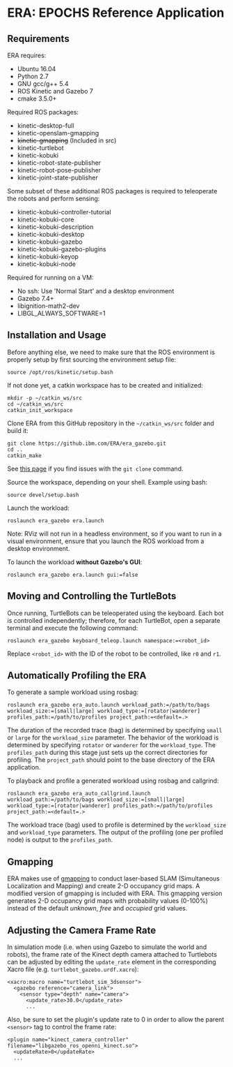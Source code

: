 # ERA: EPOCHS Reference Application

## Requirements

ERA requires:
- Ubuntu 16.04
- Python 2.7
- GNU gcc/g++ 5.4
- ROS Kinetic and Gazebo 7
- cmake 3.5.0+

Required ROS packages:
- kinetic-desktop-full
- kinetic-openslam-gmapping
- ~~kinetic-gmapping~~ (Included in src)
- kinetic-turtlebot
- kinetic-kobuki
- kinetic-robot-state-publisher
- kinetic-robot-pose-publisher
- kinetic-joint-state-publisher

Some subset of these additional ROS packages is required to teleoperate the robots and perform sensing:
 - kinetic-kobuki-controller-tutorial
 - kinetic-kobuki-core
 - kinetic-kobuki-description
 - kinetic-kobuki-desktop
 - kinetic-kobuki-gazebo
 - kinetic-kobuki-gazebo-plugins
 - kinetic-kobuki-keyop
 - kinetic-kobuki-node

Required for running on a VM:
- No ssh: Use 'Normal Start' and a desktop environment
- Gazebo 7.4+
- libignition-math2-dev
- LIBGL_ALWAYS_SOFTWARE=1


## Installation and Usage

Before anything else, we need to make sure that the ROS environment is properly setup by first sourcing the environment setup file:

```
source /opt/ros/kinetic/setup.bash
```

If not done yet, a catkin workspace has to be created and initialized:

```
mkdir -p ~/catkin_ws/src
cd ~/catkin_ws/src
catkin_init_workspace
``` 

Clone ERA from this GitHub repository in the `~/catkin_ws/src` folder and build it:

```
git clone https://github.ibm.com/ERA/era_gazebo.git
cd ..
catkin_make
```

See <a href="https://help.github.com/enterprise/2.10/user/articles/which-remote-url-should-i-use/#cloning-with-https-urls-recommended" target="_blank">this page</a> if you find issues with the `git clone` command.

Source the workspace, depending on your shell. Example using bash:

```
source devel/setup.bash
```

Launch the workload:

```
roslaunch era_gazebo era.launch
```
Note: RViz will not run in a headless environment, so if you want to run in a visual environment, ensure that you launch the ROS workload from a desktop environment.

To launch the workload **without Gazebo's GUI**:

```
roslaunch era_gazebo era.launch gui:=false
```


## Moving and Controlling the TurtleBots

Once running, TurtleBots can be teleoperated using the keyboard. Each bot is controlled independently; therefore, for each TurtleBot, open a separate terminal and execute the following command:

```
roslaunch era_gazebo keyboard_teleop.launch namespace:=<robot_id>
```

Replace `<robot_id>` with the ID of the robot to be controlled, like `r0` and `r1`.

## Automatically Profiling the ERA

To generate a sample workload using rosbag:

```
roslaunch era_gazebo era_auto.launch workload_path:=/path/to/bags workload_size:=[small|large] workload_type:=[rotator|wanderer] profiles_path:=/path/to/profiles project_path:=<default=.>
```

The duration of the recorded trace (bag) is determined by specifying `small` or `large` for the `workload_size` parameter. The behavior of the workload is determined by specifying `rotator` or `wanderer` for the `workload_type`. The `profiles_path` during this stage just sets up the correct directories for profiling. The `project_path` should point to the base directory of the ERA application.

To playback and profile a generated workload using rosbag and callgrind:

```
roslaunch era_gazebo era_auto_callgrind.launch workload_path:=/path/to/bags workload_size:=[small|large] workload_type:=[rotator|wanderer] profiles_path:=/path/to/profiles project_path:=<default=.>
```

The workload trace (bag) used to profile is determined by the `workload_size` and `workload_type` parameters. The output of the profiling (one per profiled node) is output to the `profiles_path`.


## Gmapping

ERA makes use of <a href="http://wiki.ros.org/gmapping" target="_blank">gmapping</a> to conduct laser-based SLAM (Simultaneous Localization and Mapping) and create 2-D occupancy grid maps. A modified version of gmapping is included with ERA. This gmapping version generates 2-D occupancy grid maps with probability values (0-100%) instead of the default *unknown*, *free* and *occupied* grid values.


## Adjusting the Camera Frame Rate

In simulation mode (i.e. when using Gazebo to simulate the world and robots), the frame rate of the Kinect depth camera attached to Turtlebots can be adjusted by editing the `update_rate` element in the corresponding Xacro file (e.g. `turtlebot_gazebo.urdf.xacro`):

```
<xacro:macro name="turtlebot_sim_3dsensor">
  <gazebo reference="camera_link">  
    <sensor type="depth" name="camera">
      <update_rate>30.0</update_rate>
      ...
```

Also, be sure to set the plugin's update rate to 0 in order to allow the parent `<sensor>` tag to control the frame rate:

```
<plugin name="kinect_camera_controller" filename="libgazebo_ros_openni_kinect.so">
  <updateRate>0</updateRate>
  ...
```
